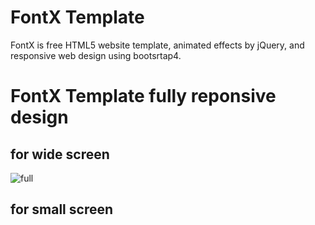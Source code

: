 # FontX Template

FontX is free HTML5 website template, animated effects by jQuery, and responsive web design using bootsrtap4.

# FontX Template fully reponsive design

## for wide screen
![full](https://user-images.githubusercontent.com/48655469/62017516-9fd64380-b1bf-11e9-9d8b-b4161a3dbae5.png)

## for small screen
